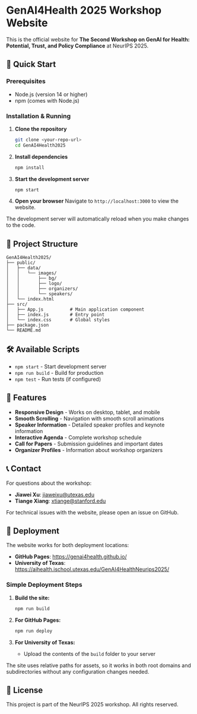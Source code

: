 # GenAI4Health 2025 Workshop Website

This is the official website for **The Second Workshop on GenAI for Health: Potential, Trust, and Policy Compliance** at NeurIPS 2025.

## 🚀 Quick Start

### Prerequisites
- Node.js (version 14 or higher)
- npm (comes with Node.js)

### Installation & Running

1. **Clone the repository**
   ```bash
   git clone <your-repo-url>
   cd GenAI4Health2025
   ```

2. **Install dependencies**
   ```bash
   npm install
   ```

3. **Start the development server**
   ```bash
   npm start
   ```

4. **Open your browser**
   Navigate to `http://localhost:3000` to view the website.

The development server will automatically reload when you make changes to the code.

## 📁 Project Structure

```
GenAI4Health2025/
├── public/
│   ├── data/
│   │   └── images/
│   │       ├── bg/
│   │       ├── logo/
│   │       ├── organizers/
│   │       └── speakers/
│   └── index.html
├── src/
│   ├── App.js          # Main application component
│   ├── index.js        # Entry point
│   └── index.css       # Global styles
├── package.json
└── README.md
```

## 🛠️ Available Scripts

- `npm start` - Start development server
- `npm run build` - Build for production
- `npm test` - Run tests (if configured)

## 🎨 Features

- **Responsive Design** - Works on desktop, tablet, and mobile
- **Smooth Scrolling** - Navigation with smooth scroll animations
- **Speaker Information** - Detailed speaker profiles and keynote information
- **Interactive Agenda** - Complete workshop schedule
- **Call for Papers** - Submission guidelines and important dates
- **Organizer Profiles** - Information about workshop organizers

## 📞 Contact

For questions about the workshop:
- **Jiawei Xu**: jiaweixu@utexas.edu
- **Tiange Xiang**: xtiange@stanford.edu

For technical issues with the website, please open an issue on GitHub.

## 🚀 Deployment

The website works for both deployment locations:
- **GitHub Pages**: https://genai4health.github.io/ 
- **University of Texas**: https://aihealth.ischool.utexas.edu/GenAI4HealthNeurips2025/

### Simple Deployment Steps

1. **Build the site:**
   ```bash
   npm run build
   ```

2. **For GitHub Pages:**
   ```bash
   npm run deploy
   ```

3. **For University of Texas:**
   - Upload the contents of the `build` folder to your server

The site uses relative paths for assets, so it works in both root domains and subdirectories without any configuration changes needed.

## 📄 License

This project is part of the NeurIPS 2025 workshop. All rights reserved. 